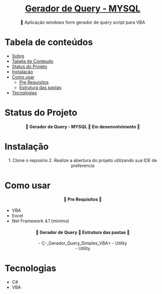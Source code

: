
<h1 align="center">
    <a href="https://github.com/leonardoqueiroz-code/VBA_Modulos_Auxiliares_PT_BR/">Gerador de Query - MYSQL</a>
</h1>
<p align="center">🚀 Aplicação windows form gerador de query script para VBA </p>


Tabela de conteúdos
=================
<!--ts-->
   * [Sobre](#Sobre)
   * [Tabela de Conteudo](#tabela-de-conteudo)
   * [Status do Projeto](#tabela-de-conteudo)
   * [Instalação](#instalacao)
   * [Como usar](#como-usar)
      * [Pre Requisitos](#pre-requisitos)
      * [Estrutura das pastas](#local-files)
   * [Tecnologias](#tecnologias)
<!--te-->


Status do Projeto
=================
<h4 align="center"> 
	🚧  Gerador de Query - MYSQL 🚀 Em desenvolvimento  🚧
</h4>

Instalação
=================

<div align="center">
1. Clone o reposirio
2. Realize a abertura do projeto utilizando sua IDE de preferencia
</div>

Como usar
=================
<h4 align="center"> 
	🚧  Pre Requisitos 🚧
</h4>

- VBA
- Excel
- Net Framework 4.1 (minimo)

<h4 align="center"> 
	🌟  Gerador de Query  🌟 Estrutura das pastas  🌟
</h4>

<center>
	- C-_Gerador_Query_Simples_VBA>
		- Utility <br>
		- Utility
</center>

Tecnologias
=================

- C#
- VBA
